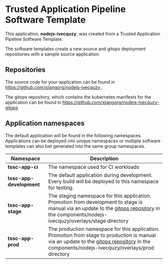 # Trusted Application Pipeline Software Template

This application, **nodejs-ivecquzy**, was created from a Trusted Application Pipeline Software Template.

The software templates create a new source and gitops deployment repositories with a sample source application. 

## Repositories

The source code for your application can be found in [https://github.com/xjiangorg/nodejs-ivecquzy ](https://github.com/xjiangorg/nodejs-ivecquzy ).
 
The gitops repository, which contains the kubernetes manifests for the application can be found in 
[https://github.com/xjiangorg/nodejs-ivecquzy-gitops ](https://github.com/xjiangorg/nodejs-ivecquzy-gitops ) 

## Application namespaces 

The default application will be found in the following namespaces. Applications can be deployed into unique namespaces or multiple software templates can also bet generated into the same group namespaces.  

|  Namespace   |  Description   |  
| -------- | -------- |
| **tssc-app-ci** | The namespace used for CI workloads |
| **tssc-app-development** | The default application during development. Every build will be deployed to this namespace for testing. |
| **tssc-app-stage** | The staging namespace for this application. Promotion from development to stage is manual via an update to the [gitops repository](https://github.com/xjiangorg/nodejs-ivecquzy-gitops ) in the components/nodejs-ivecquzy/overlays/stage directory |
| **tssc-app-prod** | The production namespace for this application. Promotion from stage to production is manual via an update to the [gitops repository](https://github.com/xjiangorg/nodejs-ivecquzy-gitops ) in the components/nodejs-ivecquzy/overlays/prod directory |